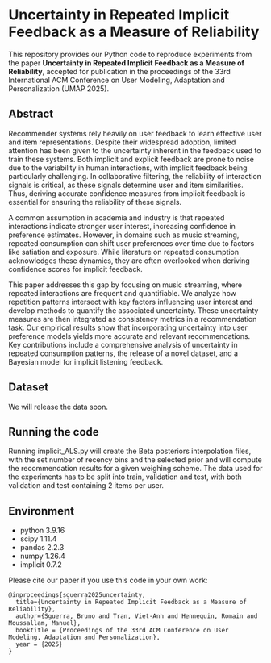 # Uncertainty in Repeated Implicit Feedback as a Measure of Reliability

This repository provides our Python code to reproduce experiments from the paper **Uncertainty in Repeated Implicit Feedback as a Measure of
Reliability**, accepted for publication in the proceedings of the 33rd International ACM Conference on User Modeling, Adaptation and Personalization (UMAP 2025).

## Abstract
Recommender systems rely heavily on user feedback to learn effective user and item representations. Despite their widespread adoption, limited attention has been given to the uncertainty inherent in the feedback used to train these systems. Both implicit and explicit feedback are prone to noise due to the variability in human interactions, with implicit feedback being particularly challenging. In collaborative filtering, the reliability of interaction signals is critical, as these signals determine user and item similarities. Thus, deriving accurate confidence measures from implicit feedback is essential for ensuring the reliability of these signals.

A common assumption in academia and industry is that repeated interactions indicate stronger user interest, increasing confidence in preference estimates. However, in domains such as music streaming, repeated consumption can shift user preferences over time due to factors like satiation and exposure. While literature on repeated consumption acknowledges these dynamics, they are often overlooked when deriving confidence scores for implicit feedback.

This paper addresses this gap by focusing on music streaming, where repeated interactions are frequent and quantifiable. We analyze how repetition patterns intersect with key factors influencing user interest and develop methods to quantify the associated uncertainty. These uncertainty measures are then integrated as consistency metrics in a recommendation task. Our empirical results show that incorporating uncertainty into user preference models yields more accurate and relevant recommendations. Key contributions include a comprehensive analysis of uncertainty in repeated consumption patterns, the release of a novel dataset, and a Bayesian model for implicit listening feedback.


## Dataset
We will release the data soon.

## Running the code
Running implicit_ALS.py will create the Beta posteriors interpolation files, with the set number of recency bins and the selected prior and will compute the recommendation results for a given weighing scheme. The data used for the experiments has to be split into train, validation and test, with both validation and test containing 2 items per user. 

## Environment

- python 3.9.16
- scipy 1.11.4
- pandas 2.2.3
- numpy 1.26.4
- implicit 0.7.2


Please cite our paper if you use this code in your own work:

```
@inproceedings{sguerra2025uncertainty,
  title={Uncertainty in Repeated Implicit Feedback as a Measure of Reliability},
  author={Sguerra, Bruno and Tran, Viet-Anh and Hennequin, Romain and Moussallam, Manuel},
  booktitle = {Proceedings of the 33rd ACM Conference on User Modeling, Adaptation and Personalization},
  year = {2025}
}
```
